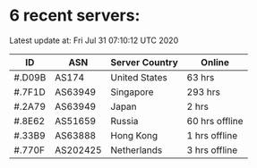 # 6 recent servers:

Latest update at: Fri Jul 31 07:10:12 UTC 2020

| ID | ASN | Server Country | Online |
| -- | --- | -------------- | ------ |
| #.D09B | AS174 | United States | 63 hrs |
| #.7F1D | AS63949 | Singapore | 293 hrs |
| #.2A79 | AS63949 | Japan | 2 hrs |
| #.8E62 | AS51659 | Russia | 60 hrs offline |
| #.33B9 | AS63888 | Hong Kong | 1 hrs offline |
| #.770F | AS202425 | Netherlands | 3 hrs offline |

